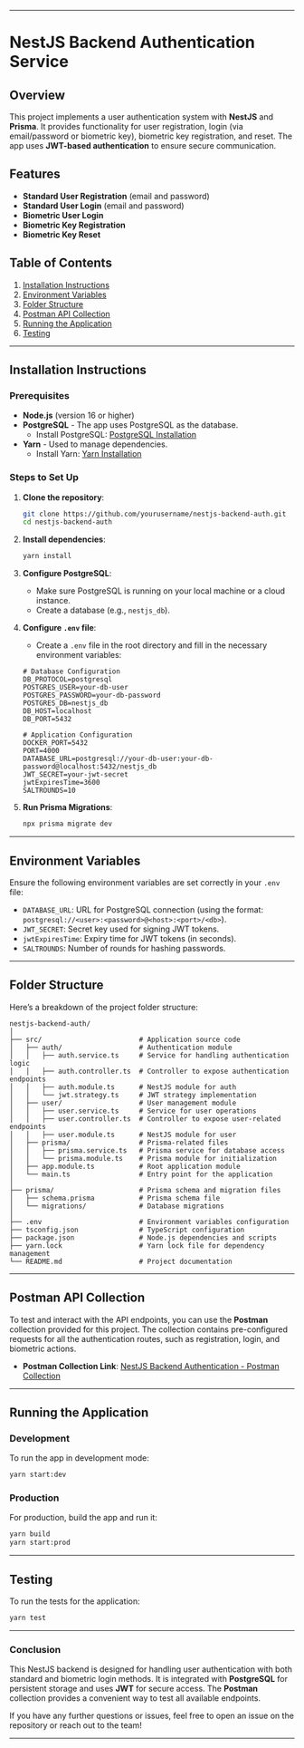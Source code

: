 
---

# NestJS Backend Authentication Service

## Overview
This project implements a user authentication system with **NestJS** and **Prisma**. It provides functionality for user registration, login (via email/password or biometric key), biometric key registration, and reset. The app uses **JWT-based authentication** to ensure secure communication.

## Features
- **Standard User Registration** (email and password)
- **Standard User Login** (email and password)
- **Biometric User Login**
- **Biometric Key Registration**
- **Biometric Key Reset**

## Table of Contents
1. [Installation Instructions](#installation-instructions)
2. [Environment Variables](#environment-variables)
3. [Folder Structure](#folder-structure)
4. [Postman API Collection](#postman-api-collection)
5. [Running the Application](#running-the-application)
6. [Testing](#testing)

---

## Installation Instructions

### Prerequisites
- **Node.js** (version 16 or higher)
- **PostgreSQL** - The app uses PostgreSQL as the database.
  - Install PostgreSQL: [PostgreSQL Installation](https://www.postgresql.org/download/)
- **Yarn** - Used to manage dependencies.
  - Install Yarn: [Yarn Installation](https://yarnpkg.com/getting-started/install)

### Steps to Set Up

1. **Clone the repository**:
   ```bash
   git clone https://github.com/yourusername/nestjs-backend-auth.git
   cd nestjs-backend-auth
   ```

2. **Install dependencies**:
   ```bash
   yarn install
   ```

3. **Configure PostgreSQL**:
   - Make sure PostgreSQL is running on your local machine or a cloud instance.
   - Create a database (e.g., `nestjs_db`).

4. **Configure `.env` file**:
   - Create a `.env` file in the root directory and fill in the necessary environment variables:

   ```env
   # Database Configuration
   DB_PROTOCOL=postgresql
   POSTGRES_USER=your-db-user
   POSTGRES_PASSWORD=your-db-password
   POSTGRES_DB=nestjs_db
   DB_HOST=localhost
   DB_PORT=5432

   # Application Configuration
   DOCKER_PORT=5432
   PORT=4000
   DATABASE_URL=postgresql://your-db-user:your-db-password@localhost:5432/nestjs_db
   JWT_SECRET=your-jwt-secret
   jwtExpiresTime=3600
   SALTROUNDS=10
   ```

5. **Run Prisma Migrations**:
   ```bash
   npx prisma migrate dev
   ```

---

## Environment Variables
Ensure the following environment variables are set correctly in your `.env` file:
- `DATABASE_URL`: URL for PostgreSQL connection (using the format: `postgresql://<user>:<password>@<host>:<port>/<db>`).
- `JWT_SECRET`: Secret key used for signing JWT tokens.
- `jwtExpiresTime`: Expiry time for JWT tokens (in seconds).
- `SALTROUNDS`: Number of rounds for hashing passwords.

---

## Folder Structure

Here’s a breakdown of the project folder structure:

```
nestjs-backend-auth/
│
├── src/                        # Application source code
│   ├── auth/                   # Authentication module
│   │   ├── auth.service.ts     # Service for handling authentication logic
│   │   ├── auth.controller.ts  # Controller to expose authentication endpoints
│   │   ├── auth.module.ts      # NestJS module for auth
│   │   └── jwt.strategy.ts     # JWT strategy implementation
│   ├── user/                   # User management module
│   │   ├── user.service.ts     # Service for user operations
│   │   ├── user.controller.ts  # Controller to expose user-related endpoints
│   │   ├── user.module.ts      # NestJS module for user
│   ├── prisma/                 # Prisma-related files
│   │   ├── prisma.service.ts   # Prisma service for database access
│   │   └── prisma.module.ts    # Prisma module for initialization
│   ├── app.module.ts           # Root application module
│   └── main.ts                 # Entry point for the application
│
├── prisma/                     # Prisma schema and migration files
│   ├── schema.prisma           # Prisma schema file
│   └── migrations/             # Database migrations
│
├── .env                        # Environment variables configuration
├── tsconfig.json               # TypeScript configuration
├── package.json                # Node.js dependencies and scripts
├── yarn.lock                   # Yarn lock file for dependency management
└── README.md                   # Project documentation
```

---

## Postman API Collection

To test and interact with the API endpoints, you can use the **Postman** collection provided for this project. The collection contains pre-configured requests for all the authentication routes, such as registration, login, and biometric actions.

- **Postman Collection Link**: [NestJS Backend Authentication - Postman Collection](https://www.postman.com/your-postman-link)

---

## Running the Application

### Development
To run the app in development mode:
```bash
yarn start:dev
```

### Production
For production, build the app and run it:
```bash
yarn build
yarn start:prod
```

---

## Testing

To run the tests for the application:
```bash
yarn test
```

---

### Conclusion
This NestJS backend is designed for handling user authentication with both standard and biometric login methods. It is integrated with **PostgreSQL** for persistent storage and uses **JWT** for secure access. The **Postman** collection provides a convenient way to test all available endpoints.

If you have any further questions or issues, feel free to open an issue on the repository or reach out to the team!

---